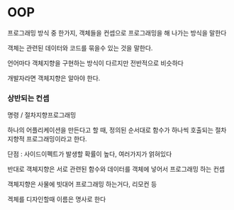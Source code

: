 # OOP

프로그래밍 방식 중 한가지,
객체들을 컨셉으로 프로그래밍을 해 나가는 방식을 말한다

객체는 관련된 데이터와 코드를 묶을수 있는 것을 말한다.

언어마다 객체지향을 구현하는 방식이 다르지만 전반적으로 비슷하다

개발자라면 객체지향은 알아야 한다.

### 상반되는 컨셉 
명령 / 절차지향프로그래밍

하나의 어플리케이션을 만든다고 할 때,
정의된 순서대로 함수가 하나씩 호출되는 절차지향적 프로그래밍이라고 한다.

단점 : 사이드이펙트가 발생할 확률이 높다, 여러가지가 얽혀있다


반대로 객체지향은 서로 관련된 함수와 데이터를 객체에 넣어서 프로그래밍 하는 컨셉

객체지향은 사물에 빗대어 프로그래밍 하는거다, 리모컨 등


겍체를 디자인할때 이름은 명사로 한다


